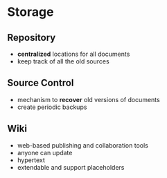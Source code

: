 # Storage
## Repository
- __centralized__ locations for all documents
- keep track of all the old sources

## Source Control
- mechanism to __recover__ old versions of documents
- create periodic backups

## Wiki
- web-based publishing and collaboration tools
- anyone can update
- hypertext
- extendable and support placeholders
